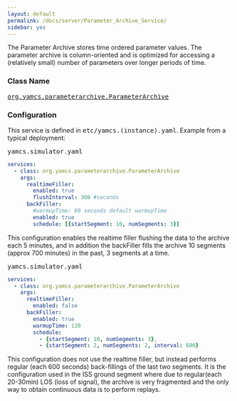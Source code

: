```yaml
---
layout: default
permalink: /docs/server/Parameter_Archive_Service/
sidebar: yes
---
```

The Parameter Archive stores time ordered parameter values. The parameter archive is column-oriented and is optimized for accessing a (relatively small) number of parameters over longer periods of time.

### Class Name
[<tt>org.yamcs.parameterarchive.ParameterArchive</tt>](https://javadoc.io/page/org.yamcs/yamcs-core/latest/org/yamcs/parameterarchive/ParameterArchive.html)

### Configuration

This service is defined in <tt>etc/yamcs.(instance).yaml</tt>. Example from a typical deployment:

<pre class="r header">yamcs.simulator.yaml</pre>
```yaml
services:
  - class: org.yamcs.parameterarchive.ParameterArchive
    args: 
      realtimeFiller:
        enabled: true
        flushInterval: 300 #seconds
      backFiller:
        #warmupTime: 60 seconds default warmupTime
        enabled: true
        schedule: [{startSegment: 10, numSegments: 3}]
```

This configuration enables the realtime filler flushing the data to the archive each 5 minutes, and in addition the backFiller fills the archive 10 segments (approx 700 minutes) in the past, 3 segments at a time.

<pre class="r header">yamcs.simulator.yaml</pre>
```yaml
services:
  - class: org.yamcs.parameterarchive.ParameterArchive
    args:
      realtimeFiller:
        enabled: false              
      backFiller:
        enabled: true
        warmupTime: 120 
        schedule:
          - {startSegment: 10, numSegments: 3},
          - {startSegment: 2, numSegments: 2, interval: 600}
```

This configuration does not use the realtime filler, but instead performs regular (each 600 seconds) back-fillings of the last two segments. It is the configuration used in the ISS ground segment where due to regular(each 20-30min) LOS (loss of signal), the archive is very fragmented and the only way to obtain continuous data is to perform replays.
